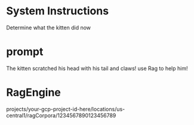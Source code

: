 

# System Instructions
Determine what the kitten did now

# prompt
The kitten scratched his head with his tail and claws! use Rag to help him!

# RagEngine
projects/your-gcp-project-id-here/locations/us-central1/ragCorpora/1234567890123456789
